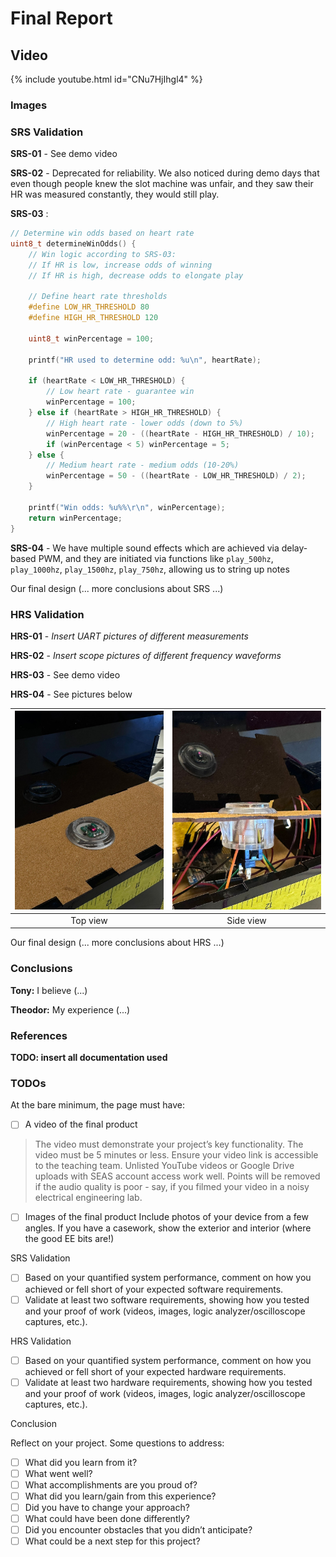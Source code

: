 # Final Report

## Video

{% include youtube.html id="CNu7HjIhgl4" %}

### Images

### SRS Validation

**SRS-01** - See demo video

**SRS-02** - Deprecated for reliability. We also noticed during demo days that even though people knew the slot machine was unfair, and they saw their HR was measured constantly, they would still play.

**SRS-03** :

```c
// Determine win odds based on heart rate
uint8_t determineWinOdds() {
    // Win logic according to SRS-03:
    // If HR is low, increase odds of winning
    // If HR is high, decrease odds to elongate play
    
    // Define heart rate thresholds
    #define LOW_HR_THRESHOLD 80
    #define HIGH_HR_THRESHOLD 120
    
    uint8_t winPercentage = 100;
    
    printf("HR used to determine odd: %u\n", heartRate);
    
    if (heartRate < LOW_HR_THRESHOLD) {
        // Low heart rate - guarantee win 
        winPercentage = 100;
    } else if (heartRate > HIGH_HR_THRESHOLD) {
        // High heart rate - lower odds (down to 5%)
        winPercentage = 20 - ((heartRate - HIGH_HR_THRESHOLD) / 10);
        if (winPercentage < 5) winPercentage = 5;
    } else {
        // Medium heart rate - medium odds (10-20%)
        winPercentage = 50 - ((heartRate - LOW_HR_THRESHOLD) / 2);
    }
    
    printf("Win odds: %u%%\r\n", winPercentage);
    return winPercentage;
}
```

**SRS-04** - We have multiple sound effects which are achieved via delay-based PWM, and they are initiated via functions like `play_500hz`, `play_1000hz`, `play_1500hz`, `play_750hz`, allowing us to string up notes

Our final design (... more conclusions about SRS ...)

### HRS Validation

**HRS-01** - *Insert UART pictures of different measurements*

**HRS-02** - *Insert scope pictures of different frequency waveforms*

**HRS-03** - See demo video

**HRS-04** - See pictures below

| ![HRS_04_01.jpeg](HRS_04_01.jpeg) | ![HRS_04_02.jpeg](HRS_04_02.jpeg) |
|:---: |:---: |
| Top view  | Side view  |

Our final design (... more conclusions about HRS ...)

### Conclusions

**Tony:** I believe (...)

**Theodor:** My experience (...)

### References

**TODO: insert all documentation used**

### TODOs

At the bare minimum, the page must have:

- [ ] A video of the final product

>The video must demonstrate your project’s key functionality.
>The video must be 5 minutes or less.
>Ensure your video link is accessible to the teaching team. Unlisted YouTube videos or Google Drive uploads with SEAS account access work well.
>Points will be removed if the audio quality is poor - say, if you filmed your video in a noisy electrical engineering lab.

- [ ] Images of the final product
        Include photos of your device from a few angles.
        If you have a casework, show the exterior and interior (where the good EE bits are!)

SRS Validation

- [ ] Based on your quantified system performance, comment on how you achieved or fell short of your expected software requirements.
- [ ] Validate at least two software requirements, showing how you tested and your proof of work (videos, images, logic analyzer/oscilloscope captures, etc.).

HRS Validation

- [ ] Based on your quantified system performance, comment on how you achieved or fell short of your expected hardware requirements.
- [ ] Validate at least two hardware requirements, showing how you tested and your proof of work (videos, images, logic analyzer/oscilloscope captures, etc.).

Conclusion

Reflect on your project. Some questions to address:

- [ ] What did you learn from it?
- [ ] What went well?
- [ ] What accomplishments are you proud of?
- [ ] What did you learn/gain from this experience?
- [ ] Did you have to change your approach?
- [ ] What could have been done differently?
- [ ] Did you encounter obstacles that you didn’t anticipate?
- [ ] What could be a next step for this project?
